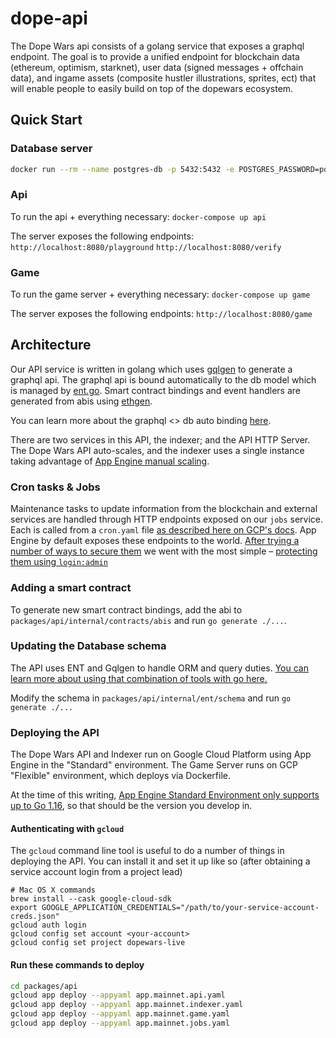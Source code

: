 # dope-api

The Dope Wars api consists of a golang service that exposes a graphql endpoint. The goal is to provide a unified endpoint for blockchain data (ethereum, optimism, starknet), user data (signed messages + offchain data), and ingame assets (composite hustler illustrations, sprites, ect) that will enable people to easily build on top of the dopewars ecosystem.

## Quick Start

### Database server

```sh
docker run --rm --name postgres-db -p 5432:5432 -e POSTGRES_PASSWORD=postgres -d postgres
```

### Api

To run the api + everything necessary:
```docker-compose up api```

The server exposes the following endpoints:
`http://localhost:8080/playground`
`http://localhost:8080/verify`

### Game

To run the game server + everything necessary:
```docker-compose up game```

The server exposes the following endpoints:
`http://localhost:8080/game`

## Architecture

Our API service is written in golang which uses [gqlgen](https://github.com/99designs/gqlgen) to generate a graphql api. The graphql api is bound automatically to the db model which is managed by [ent.go](https://github.com/ent/ent). Smart contract bindings and event handlers are generated from abis using [ethgen](https://github.com/withtally/synceth).

You can learn more about the graphql <> db auto binding [here](https://entgo.io/docs/tutorial-todo-gql).

There are two services in this API, the indexer; and the API HTTP Server. The Dope Wars API auto-scales, and the indexer uses a single instance taking advantage of [App Engine manual scaling](https://cloud.google.com/appengine/docs/standard/go/how-instances-are-managed).

### Cron tasks & Jobs

Maintenance tasks to update information from the blockchain and external services are handled through HTTP endpoints exposed on our `jobs` service. Each is called from a `cron.yaml` file [as described here on GCP's docs](https://cloud.google.com/appengine/docs/standard/go/scheduling-jobs-with-cron-yaml). App Engine by default exposes these endpoints to the world. [After trying a number of ways to secure them](https://medium.com/google-cloud/gclb-app-engine-cron-and-cloud-scheduler-1df59a7963f) we went with the most simple – [protecting them using `login:admin`](https://cloud.google.com/appengine/docs/standard/java/config/cron-yaml#securing_urls_for_cron)

### Adding a smart contract

To generate new smart contract bindings, add the abi to `packages/api/internal/contracts/abis` and run `go generate ./...`.

### Updating the Database schema

The API uses ENT and Gqlgen to handle ORM and query duties. [You can learn more about using that combination of tools with go here.](https://betterprogramming.pub/implement-a-graphql-server-with-ent-and-gqlgen-in-go-8840f086b8a8)

Modify the schema in `packages/api/internal/ent/schema` and run `go generate ./...`

### Deploying the API

The Dope Wars API and Indexer run on Google Cloud Platform using App Engine in the "Standard" environment. The Game Server runs on GCP "Flexible" environment, which deploys via Dockerfile.

At the time of this writing, [App Engine Standard Environment only supports up to Go 1.16](https://cloud.google.com/appengine/docs/the-appengine-environments), so that should be the version you develop in.

#### Authenticating with `gcloud`

The `gcloud` command line tool is useful to do a number of things in deploying the API. You can install it and set it up like so (after obtaining a service account login from a project lead)

```shell
# Mac OS X commands
brew install --cask google-cloud-sdk
export GOOGLE_APPLICATION_CREDENTIALS="/path/to/your-service-account-creds.json"
gcloud auth login
gcloud config set account <your-account>
gcloud config set project dopewars-live
```

#### Run these commands to deploy

```bash
cd packages/api
gcloud app deploy --appyaml app.mainnet.api.yaml
gcloud app deploy --appyaml app.mainnet.indexer.yaml
gcloud app deploy --appyaml app.mainnet.game.yaml
gcloud app deploy --appyaml app.mainnet.jobs.yaml
```
